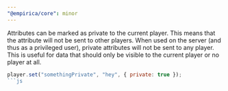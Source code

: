```yaml
---
"@empirica/core": minor
---
```


Attributes can be marked as private to the current player. This means that the
attribute will not be sent to other players. When used on the server (and thus
as a privileged user), private attributes will not be sent to any player. This
is useful for data that should only be visible to the current player or no
player at all.
  
```js
player.set("somethingPrivate", "hey", { private: true });
```js
